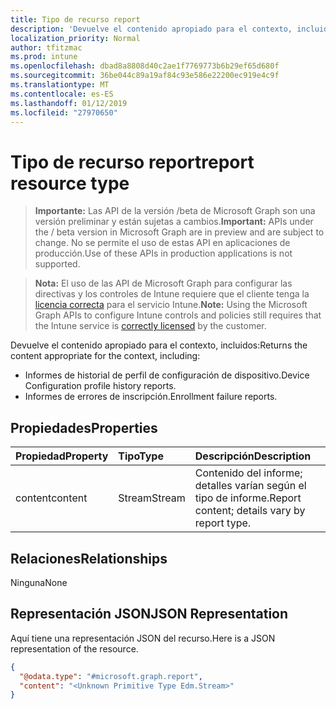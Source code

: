 ```yaml
---
title: Tipo de recurso report
description: 'Devuelve el contenido apropiado para el contexto, incluidos:'
localization_priority: Normal
author: tfitzmac
ms.prod: intune
ms.openlocfilehash: dbad8a8808d40c2ae1f7769773b6b29ef65d680f
ms.sourcegitcommit: 36be044c89a19af84c93e586e22200ec919e4c9f
ms.translationtype: MT
ms.contentlocale: es-ES
ms.lasthandoff: 01/12/2019
ms.locfileid: "27970650"
---
```

# <a name="report-resource-type"></a><span data-ttu-id="1e544-103">Tipo de recurso report</span><span class="sxs-lookup"><span data-stu-id="1e544-103">report resource type</span></span>

> <span data-ttu-id="1e544-104">**Importante:** Las API de la versión /beta de Microsoft Graph son una versión preliminar y están sujetas a cambios.</span><span class="sxs-lookup"><span data-stu-id="1e544-104">**Important:** APIs under the / beta version in Microsoft Graph are in preview and are subject to change.</span></span> <span data-ttu-id="1e544-105">No se permite el uso de estas API en aplicaciones de producción.</span><span class="sxs-lookup"><span data-stu-id="1e544-105">Use of these APIs in production applications is not supported.</span></span>

> <span data-ttu-id="1e544-106">**Nota:** El uso de las API de Microsoft Graph para configurar las directivas y los controles de Intune requiere que el cliente tenga la [licencia correcta](https://go.microsoft.com/fwlink/?linkid=839381) para el servicio Intune.</span><span class="sxs-lookup"><span data-stu-id="1e544-106">**Note:** Using the Microsoft Graph APIs to configure Intune controls and policies still requires that the Intune service is [correctly licensed](https://go.microsoft.com/fwlink/?linkid=839381) by the customer.</span></span>

<span data-ttu-id="1e544-107">Devuelve el contenido apropiado para el contexto, incluidos:</span><span class="sxs-lookup"><span data-stu-id="1e544-107">Returns the content appropriate for the context, including:</span></span>

- <span data-ttu-id="1e544-108">Informes de historial de perfil de configuración de dispositivo.</span><span class="sxs-lookup"><span data-stu-id="1e544-108">Device Configuration profile history reports.</span></span>
- <span data-ttu-id="1e544-109">Informes de errores de inscripción.</span><span class="sxs-lookup"><span data-stu-id="1e544-109">Enrollment failure reports.</span></span>

## <a name="properties"></a><span data-ttu-id="1e544-110">Propiedades</span><span class="sxs-lookup"><span data-stu-id="1e544-110">Properties</span></span>
|<span data-ttu-id="1e544-111">Propiedad</span><span class="sxs-lookup"><span data-stu-id="1e544-111">Property</span></span>|<span data-ttu-id="1e544-112">Tipo</span><span class="sxs-lookup"><span data-stu-id="1e544-112">Type</span></span>|<span data-ttu-id="1e544-113">Descripción</span><span class="sxs-lookup"><span data-stu-id="1e544-113">Description</span></span>|
|:---|:---|:---|
|<span data-ttu-id="1e544-114">content</span><span class="sxs-lookup"><span data-stu-id="1e544-114">content</span></span>|<span data-ttu-id="1e544-115">Stream</span><span class="sxs-lookup"><span data-stu-id="1e544-115">Stream</span></span>|<span data-ttu-id="1e544-116">Contenido del informe; detalles varían según el tipo de informe.</span><span class="sxs-lookup"><span data-stu-id="1e544-116">Report content; details vary by report type.</span></span>|

## <a name="relationships"></a><span data-ttu-id="1e544-117">Relaciones</span><span class="sxs-lookup"><span data-stu-id="1e544-117">Relationships</span></span>
<span data-ttu-id="1e544-118">Ninguna</span><span class="sxs-lookup"><span data-stu-id="1e544-118">None</span></span>

## <a name="json-representation"></a><span data-ttu-id="1e544-119">Representación JSON</span><span class="sxs-lookup"><span data-stu-id="1e544-119">JSON Representation</span></span>
<span data-ttu-id="1e544-120">Aquí tiene una representación JSON del recurso.</span><span class="sxs-lookup"><span data-stu-id="1e544-120">Here is a JSON representation of the resource.</span></span>
<!-- {
  "blockType": "resource",
  "keyProperty": "id",
  "@odata.type": "microsoft.graph.report"
}
-->
``` json
{
  "@odata.type": "#microsoft.graph.report",
  "content": "<Unknown Primitive Type Edm.Stream>"
}
```




